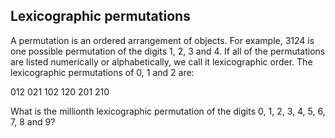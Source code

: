 ## Lexicographic permutations

A permutation is an ordered arrangement of objects. For example, $3124$ is one possible permutation of the digits $1$, $2$, $3$ and $4$. If all of the permutations are listed numerically or alphabetically, we call it lexicographic order. The lexicographic permutations of $0$, $1$ and $2$ are:

$012$   $021$   $102$   $120$   $201$   $210$

What is the millionth lexicographic permutation of the digits $0$, $1$, $2$, $3$, $4$, $5$, $6$, $7$, $8$ and $9$?


